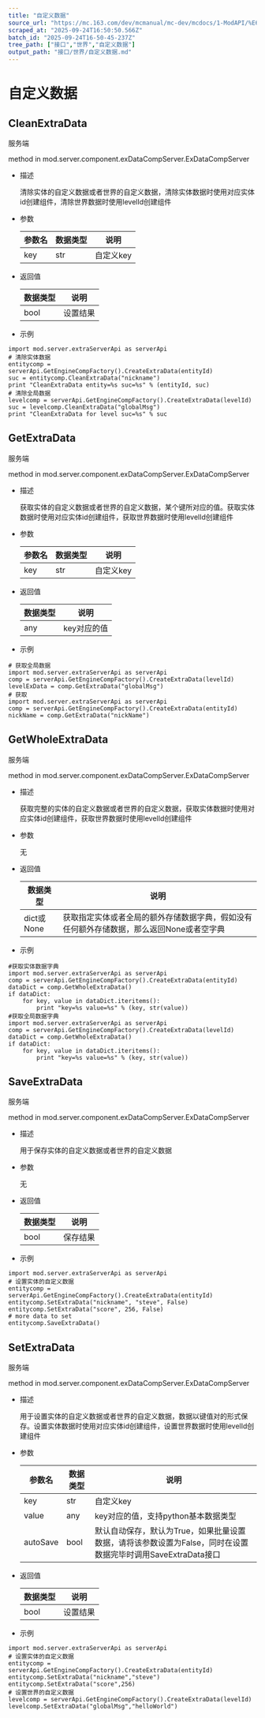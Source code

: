 ```yaml
---
title: "自定义数据"
source_url: "https://mc.163.com/dev/mcmanual/mc-dev/mcdocs/1-ModAPI/%E6%8E%A5%E5%8F%A3/%E4%B8%96%E7%95%8C/%E8%87%AA%E5%AE%9A%E4%B9%89%E6%95%B0%E6%8D%AE.html"
scraped_at: "2025-09-24T16:50:50.566Z"
batch_id: "2025-09-24T16-50-45-237Z"
tree_path: ["接口","世界","自定义数据"]
output_path: "接口/世界/自定义数据.md"
---
```


#  自定义数据

##  CleanExtraData

服务端

method in mod.server.component.exDataCompServer.ExDataCompServer

*   描述
    
    清除实体的自定义数据或者世界的自定义数据，清除实体数据时使用对应实体id创建组件，清除世界数据时使用levelId创建组件
    
*   参数
    
    | 参数名 | 数据类型 | 说明 |
    | --- | --- | --- |
    | key | str | 自定义key |
    
*   返回值
    
    | 数据类型 | 说明 |
    | --- | --- |
    | bool | 设置结果 |
    
*   示例
    

```
import mod.server.extraServerApi as serverApi
# 清除实体数据
entitycomp = serverApi.GetEngineCompFactory().CreateExtraData(entityId)
suc = entitycomp.CleanExtraData("nickname")
print "CleanExtraData entity=%s suc=%s" % (entityId, suc)
# 清除全局数据
levelcomp = serverApi.GetEngineCompFactory().CreateExtraData(levelId)
suc = levelcomp.CleanExtraData("globalMsg")
print "CleanExtraData for level suc=%s" % suc

```

##  GetExtraData

服务端

method in mod.server.component.exDataCompServer.ExDataCompServer

*   描述
    
    获取实体的自定义数据或者世界的自定义数据，某个键所对应的值。获取实体数据时使用对应实体id创建组件，获取世界数据时使用levelId创建组件
    
*   参数
    
    | 参数名 | 数据类型 | 说明 |
    | --- | --- | --- |
    | key | str | 自定义key |
    
*   返回值
    
    | 数据类型 | 说明 |
    | --- | --- |
    | any | key对应的值 |
    
*   示例
    

```
# 获取全局数据
import mod.server.extraServerApi as serverApi
comp = serverApi.GetEngineCompFactory().CreateExtraData(levelId)
levelExData = comp.GetExtraData("globalMsg")
# 获取
import mod.server.extraServerApi as serverApi
comp = serverApi.GetEngineCompFactory().CreateExtraData(entityId)
nickName = comp.GetExtraData("nickName")

```

##  GetWholeExtraData

服务端

method in mod.server.component.exDataCompServer.ExDataCompServer

*   描述
    
    获取完整的实体的自定义数据或者世界的自定义数据，获取实体数据时使用对应实体id创建组件，获取世界数据时使用levelId创建组件
    
*   参数
    
    无
    
*   返回值
    
    | 数据类型 | 说明 |
    | --- | --- |
    | dict或None | 获取指定实体或者全局的额外存储数据字典，假如没有任何额外存储数据，那么返回None或者空字典 |
    
*   示例
    

```
#获取实体数据字典
import mod.server.extraServerApi as serverApi
comp = serverApi.GetEngineCompFactory().CreateExtraData(entityId)
dataDict = comp.GetWholeExtraData()
if dataDict:
    for key, value in dataDict.iteritems():
        print "key=%s value=%s" % (key, str(value))
#获取全局数据字典
import mod.server.extraServerApi as serverApi
comp = serverApi.GetEngineCompFactory().CreateExtraData(levelId)
dataDict = comp.GetWholeExtraData()
if dataDict:
    for key, value in dataDict.iteritems():
        print "key=%s value=%s" % (key, str(value))

```

##  SaveExtraData

服务端

method in mod.server.component.exDataCompServer.ExDataCompServer

*   描述
    
    用于保存实体的自定义数据或者世界的自定义数据
    
*   参数
    
    无
    
*   返回值
    
    | 数据类型 | 说明 |
    | --- | --- |
    | bool | 保存结果 |
    
*   示例
    

```
import mod.server.extraServerApi as serverApi
# 设置实体的自定义数据
entitycomp = serverApi.GetEngineCompFactory().CreateExtraData(entityId)
entitycomp.SetExtraData("nickname", "steve", False)
entitycomp.SetExtraData("score", 256, False)
# more data to set
entitycomp.SaveExtraData()

```

##  SetExtraData

服务端

method in mod.server.component.exDataCompServer.ExDataCompServer

*   描述
    
    用于设置实体的自定义数据或者世界的自定义数据，数据以键值对的形式保存。设置实体数据时使用对应实体id创建组件，设置世界数据时使用levelId创建组件
    
*   参数
    
    | 参数名 | 数据类型 | 说明 |
    | --- | --- | --- |
    | key | str | 自定义key |
    | value | any | key对应的值，支持python基本数据类型 |
    | autoSave | bool | 默认自动保存，默认为True，如果批量设置数据，请将该参数设置为False，同时在设置数据完毕时调用SaveExtraData接口 |
    
*   返回值
    
    | 数据类型 | 说明 |
    | --- | --- |
    | bool | 设置结果 |
    
*   示例
    

```
import mod.server.extraServerApi as serverApi
# 设置实体的自定义数据
entitycomp = serverApi.GetEngineCompFactory().CreateExtraData(entityId)
entitycomp.SetExtraData("nickname","steve")
entitycomp.SetExtraData("score",256)
# 设置世界的自定义数据
levelcomp = serverApi.GetEngineCompFactory().CreateExtraData(levelId)
levelcomp.SetExtraData("globalMsg","helloWorld")

```